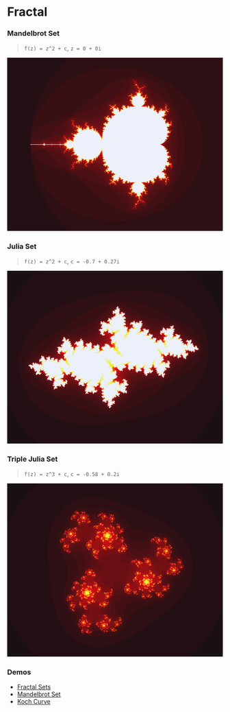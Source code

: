 # Fractal

### Mandelbrot Set

> `f(z) = z^2 + c`, `z = 0 + 0i`

![Mandelbrot](screenshots/mandelbrot.png)

### Julia Set

> `f(z) = z^2 + c`, `c = -0.7 + 0.27i`

![Julia](screenshots/julia.png)

### Triple Julia Set

> `f(z) = z^3 + c`, `c = -0.58 + 0.2i`

![Triple Julia](screenshots/julia3.png)

### Demos

- [Fractal Sets](https://myst729.github.io/toys/fractal/index.html)
- [Mandelbrot Set](https://myst729.github.io/toys/fractal/mandelbrot-set.html)
- [Koch Curve](https://myst729.github.io/toys/fractal/koch-curve.html)
